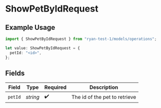 # ShowPetByIdRequest

## Example Usage

```typescript
import { ShowPetByIdRequest } from "ryan-test-1/models/operations";

let value: ShowPetByIdRequest = {
  petId: "<id>",
};
```

## Fields

| Field                         | Type                          | Required                      | Description                   |
| ----------------------------- | ----------------------------- | ----------------------------- | ----------------------------- |
| `petId`                       | *string*                      | :heavy_check_mark:            | The id of the pet to retrieve |